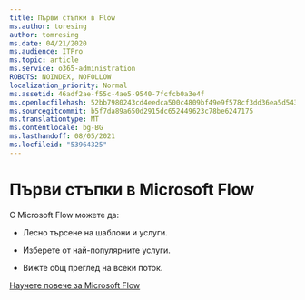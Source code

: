 ```yaml
---
title: Първи стъпки в Flow
ms.author: toresing
author: tomresing
ms.date: 04/21/2020
ms.audience: ITPro
ms.topic: article
ms.service: o365-administration
ROBOTS: NOINDEX, NOFOLLOW
localization_priority: Normal
ms.assetid: 46adf2ae-f55c-4ae5-9540-7fcfcb0a3e4f
ms.openlocfilehash: 52bb7980243cd4eedca500c4809bf49e9f578cf3dd36ea5d543f0780c4606ff2
ms.sourcegitcommit: b5f7da89a650d2915dc652449623c78be6247175
ms.translationtype: MT
ms.contentlocale: bg-BG
ms.lasthandoff: 08/05/2021
ms.locfileid: "53964325"
---
```

# <a name="get-started-with-microsoft-flow"></a>Първи стъпки в Microsoft Flow

С Microsoft Flow можете да:
  
- Лесно търсене на шаблони и услуги.
    
- Изберете от най-популярните услуги.
    
- Вижте общ преглед на всеки поток.
    
[Научете повече за Microsoft Flow](https://go.microsoft.com/fwlink/?linkid=874446)
  

